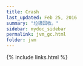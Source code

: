 ```yaml
---
title: Crash
last_updated: Feb 25, 2016
summary: "垃圾回收。"
sidebar: mydoc_sidebar
permalink: jvm_gc.html
folder: jvm
---
```


{% include links.html %}

